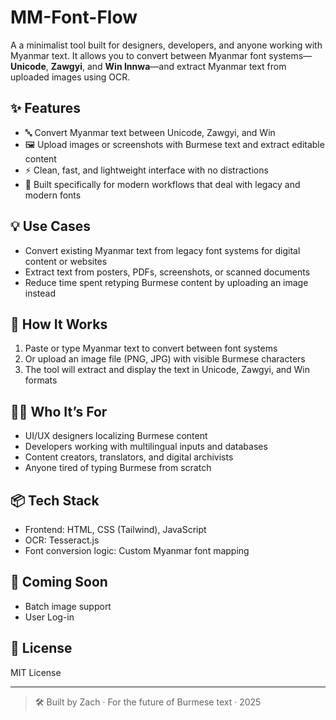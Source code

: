 # MM-Font-Flow
A a minimalist tool built for designers, developers, and anyone working with Myanmar text. It allows you to convert between Myanmar font systems—**Unicode**, **Zawgyi**, and **Win Innwa**—and extract Myanmar text from uploaded images using OCR.

## ✨ Features

- 🔤 Convert Myanmar text between Unicode, Zawgyi, and Win
- 🖼️ Upload images or screenshots with Burmese text and extract editable content
- ⚡ Clean, fast, and lightweight interface with no distractions
- 🎯 Built specifically for modern workflows that deal with legacy and modern fonts

## 💡 Use Cases

- Convert existing Myanmar text from legacy font systems for digital content or websites
- Extract text from posters, PDFs, screenshots, or scanned documents
- Reduce time spent retyping Burmese content by uploading an image instead

## 🔧 How It Works

1. Paste or type Myanmar text to convert between font systems
2. Or upload an image file (PNG, JPG) with visible Burmese characters
3. The tool will extract and display the text in Unicode, Zawgyi, and Win formats

## 🧑‍🎨 Who It’s For

- UI/UX designers localizing Burmese content
- Developers working with multilingual inputs and databases
- Content creators, translators, and digital archivists
- Anyone tired of typing Burmese from scratch

## 📦 Tech Stack

- Frontend: HTML, CSS (Tailwind), JavaScript
- OCR: Tesseract.js
- Font conversion logic: Custom Myanmar font mapping

## 🚀 Coming Soon

- Batch image support
- User Log-in

## 📄 License

MIT License

---

> 🛠 Built by Zach · For the future of Burmese text · 2025
